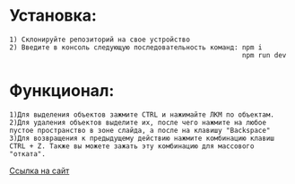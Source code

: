 # Установка:
    1) Склонируйте репозиторий на свое устройство
    2) Введите в консоль следующую последовательность команд: npm i
                                                              npm run dev

# Функционал:
    1)Для выделения объектов зажмите CTRL и нажимайте ЛКМ по объектам.
    2)Для удаления объектов выделите их, после чего нажмите на любое пустое пространство в зоне слайда, а после на клавишу "Backspace"
    3)Для возвращения к предыдущему действию нажмите комбинацию клавиш CTRL + Z. Также вы можете зажать эту комбинацию для массового "отката".

[Ссылка на сайт](http://77.221.151.52/)    
